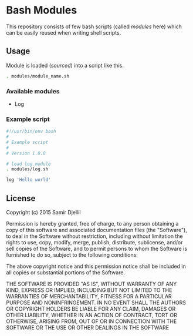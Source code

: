 # Bash Modules

This repository consists of few bash scripts (called _modules_ here) which can be easily reused when writing shell scripts.

## Usage

Module is loaded (_sourced_) into a script like this.

```bash
. modules/module_name.sh
```

### Available modules

- Log

### Example script

```bash
#!/usr/bin/env bash
#
# Example script
#
# Version 1.0.0

# load log module
. modules/log.sh

log 'Hello world'
```

## License

Copyright (c) 2015 Samir Djellil

Permission is hereby granted, free of charge, to any person obtaining a copy of this software and associated documentation files (the "Software"), to deal in the Software without restriction, including without limitation the rights to use, copy, modify, merge, publish, distribute, sublicense, and/or sell copies of the Software, and to permit persons to whom the Software is furnished to do so, subject to the following conditions:

The above copyright notice and this permission notice shall be included in all copies or substantial portions of the Software.

THE SOFTWARE IS PROVIDED "AS IS", WITHOUT WARRANTY OF ANY KIND, EXPRESS OR IMPLIED, INCLUDING BUT NOT LIMITED TO THE WARRANTIES OF MERCHANTABILITY, FITNESS FOR A PARTICULAR PURPOSE AND NONINFRINGEMENT. IN NO EVENT SHALL THE AUTHORS OR COPYRIGHT HOLDERS BE LIABLE FOR ANY CLAIM, DAMAGES OR OTHER LIABILITY, WHETHER IN AN ACTION OF CONTRACT, TORT OR OTHERWISE, ARISING FROM, OUT OF OR IN CONNECTION WITH THE SOFTWARE OR THE USE OR OTHER DEALINGS IN THE SOFTWARE
